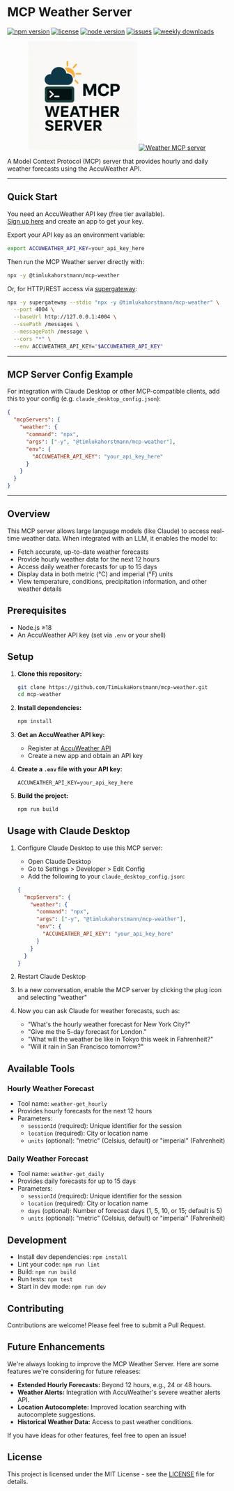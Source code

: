 # MCP Weather Server

[![npm version](https://img.shields.io/npm/v/@timlukahorstmann/mcp-weather)](https://www.npmjs.com/package/@timlukahorstmann/mcp-weather)
[![license](https://img.shields.io/github/license/TimLukaHorstmann/mcp-weather)](https://github.com/TimLukaHorstmann/mcp-weather/blob/main/LICENSE)
[![node version](https://img.shields.io/node/v/@timlukahorstmann/mcp-weather)](https://www.npmjs.com/package/@timlukahorstmann/mcp-weather)
[![issues](https://img.shields.io/github/issues/TimLukaHorstmann/mcp-weather)](https://github.com/TimLukaHorstmann/mcp-weather/issues)
[![weekly downloads](https://img.shields.io/npm/dw/@timlukahorstmann/mcp-weather)](https://www.npmjs.com/package/@timlukahorstmann/mcp-weather)

<p align="center">
  <img src="logo.png" alt="MCP Weather Server Logo" width="250"/>
  <a href="https://glama.ai/mcp/servers/@TimLukaHorstmann/mcp-weather">
    <img width="380" height="200" src="https://glama.ai/mcp/servers/@TimLukaHorstmann/mcp-weather/badge" alt="Weather MCP server" />
  </a>
</p>

A Model Context Protocol (MCP) server that provides hourly and daily weather forecasts using the AccuWeather API.

---

## Quick Start

You need an AccuWeather API key (free tier available).  
[Sign up here](https://developer.accuweather.com/) and create an app to get your key.

Export your API key as an environment variable:

```bash
export ACCUWEATHER_API_KEY=your_api_key_here
```

Then run the MCP Weather server directly with:

```bash
npx -y @timlukahorstmann/mcp-weather
```

Or, for HTTP/REST access via [supergateway](https://github.com/supercorp-ai/supergateway):

```bash
npx -y supergateway --stdio "npx -y @timlukahorstmann/mcp-weather" \
  --port 4004 \
  --baseUrl http://127.0.0.1:4004 \
  --ssePath /messages \
  --messagePath /message \
  --cors "*" \
  --env ACCUWEATHER_API_KEY="$ACCUWEATHER_API_KEY"
```

---

## MCP Server Config Example

For integration with Claude Desktop or other MCP-compatible clients, add this to your config (e.g. `claude_desktop_config.json`):

```json
{
  "mcpServers": {
    "weather": {
      "command": "npx",
      "args": ["-y", "@timlukahorstmann/mcp-weather"],
      "env": {
        "ACCUWEATHER_API_KEY": "your_api_key_here"
      }
    }
  }
}
```

---

## Overview

This MCP server allows large language models (like Claude) to access real-time weather data. When integrated with an LLM, it enables the model to:

- Fetch accurate, up-to-date weather forecasts
- Provide hourly weather data for the next 12 hours
- Access daily weather forecasts for up to 15 days
- Display data in both metric (°C) and imperial (°F) units
- View temperature, conditions, precipitation information, and other weather details

## Prerequisites

- Node.js ≥18  
- An AccuWeather API key (set via `.env` or your shell)

## Setup

1. **Clone this repository:**
   ```bash
   git clone https://github.com/TimLukaHorstmann/mcp-weather.git
   cd mcp-weather
   ```

2. **Install dependencies:**
   ```bash
   npm install
   ```

3. **Get an AccuWeather API key:**
   - Register at [AccuWeather API](https://developer.accuweather.com/)
   - Create a new app and obtain an API key

4. **Create a `.env` file with your API key:**
   ```
   ACCUWEATHER_API_KEY=your_api_key_here
   ```

5. **Build the project:**
   ```bash
   npm run build
   ```

## Usage with Claude Desktop

1. Configure Claude Desktop to use this MCP server:
   - Open Claude Desktop
   - Go to Settings > Developer > Edit Config
   - Add the following to your `claude_desktop_config.json`:

   ```json
   {
     "mcpServers": {
       "weather": {
         "command": "npx",
         "args": ["-y", "@timlukahorstmann/mcp-weather"],
         "env": {
           "ACCUWEATHER_API_KEY": "your_api_key_here"
         }
       }
     }
   }
   ```

2. Restart Claude Desktop

3. In a new conversation, enable the MCP server by clicking the plug icon and selecting "weather"

4. Now you can ask Claude for weather forecasts, such as:
   - "What's the hourly weather forecast for New York City?"
   - "Give me the 5-day forecast for London."
   - "What will the weather be like in Tokyo this week in Fahrenheit?"
   - "Will it rain in San Francisco tomorrow?"

## Available Tools

### Hourly Weather Forecast
- Tool name: `weather-get_hourly`
- Provides hourly forecasts for the next 12 hours
- Parameters:
  - `sessionId` (required): Unique identifier for the session
  - `location` (required): City or location name
  - `units` (optional): "metric" (Celsius, default) or "imperial" (Fahrenheit)

### Daily Weather Forecast
- Tool name: `weather-get_daily`
- Provides daily forecasts for up to 15 days
- Parameters:
  - `sessionId` (required): Unique identifier for the session
  - `location` (required): City or location name
  - `days` (optional): Number of forecast days (1, 5, 10, or 15; default is 5)
  - `units` (optional): "metric" (Celsius, default) or "imperial" (Fahrenheit)

## Development

- Install dev dependencies: `npm install`
- Lint your code:           `npm run lint`  
- Build:                    `npm run build`  
- Run tests:                `npm test`
- Start in dev mode:        `npm run dev`

## Contributing

Contributions are welcome! Please feel free to submit a Pull Request.

## Future Enhancements

We're always looking to improve the MCP Weather Server. Here are some features we're considering for future releases:

- **Extended Hourly Forecasts:** Beyond 12 hours, e.g., 24 or 48 hours.
- **Weather Alerts:** Integration with AccuWeather's severe weather alerts API.
- **Location Autocomplete:** Improved location searching with autocomplete suggestions.
- **Historical Weather Data:** Access to past weather conditions.

If you have ideas for other features, feel free to open an issue!

## License

This project is licensed under the MIT License - see the [LICENSE](LICENSE) file for details.